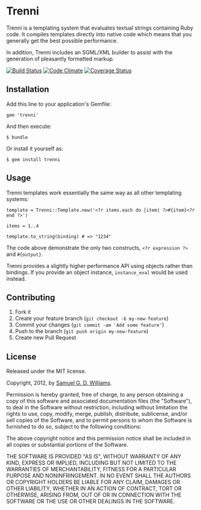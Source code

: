 # Trenni

Trenni is a templating system that evaluates textual strings containing Ruby
code. It compiles templates directly into native code which means that you
generally get the best possible performance.

In addition, Trenni includes an SGML/XML builder to assist with the generation
of pleasantly formatted markup.

[![Build Status](https://secure.travis-ci.org/ioquatix/trenni.png)](http://travis-ci.org/ioquatix/trenni)
[![Code Climate](https://codeclimate.com/github/ioquatix/trenni.png)](https://codeclimate.com/github/ioquatix/trenni)
[![Coverage Status](https://coveralls.io/repos/ioquatix/trenni/badge.svg)](https://coveralls.io/r/ioquatix/trenni)

## Installation

Add this line to your application's Gemfile:

    gem 'trenni'

And then execute:

    $ bundle

Or install it yourself as:

    $ gem install trenni

## Usage

Trenni templates work essentially the same way as all other templating systems:

	template = Trenni::Template.new('<?r items.each do |item| ?>#{item}<?r end ?>')
	
	items = 1..4
	
	template.to_string(binding) # => "1234"

The code above demonstrate  the only two constructs, `<?r expression ?>` and `#{output}`.

Trenni provides a slightly higher performance API using objects rather than bindings. If you provide an object instance, `instance_eval` would be used instead.

## Contributing

1. Fork it
2. Create your feature branch (`git checkout -b my-new-feature`)
3. Commit your changes (`git commit -am 'Add some feature'`)
4. Push to the branch (`git push origin my-new-feature`)
5. Create new Pull Request

## License

Released under the MIT license.

Copyright, 2012, by [Samuel G. D. Williams](http://www.codeotaku.com/samuel-williams).

Permission is hereby granted, free of charge, to any person obtaining a copy
of this software and associated documentation files (the "Software"), to deal
in the Software without restriction, including without limitation the rights
to use, copy, modify, merge, publish, distribute, sublicense, and/or sell
copies of the Software, and to permit persons to whom the Software is
furnished to do so, subject to the following conditions:

The above copyright notice and this permission notice shall be included in
all copies or substantial portions of the Software.

THE SOFTWARE IS PROVIDED "AS IS", WITHOUT WARRANTY OF ANY KIND, EXPRESS OR
IMPLIED, INCLUDING BUT NOT LIMITED TO THE WARRANTIES OF MERCHANTABILITY,
FITNESS FOR A PARTICULAR PURPOSE AND NONINFRINGEMENT. IN NO EVENT SHALL THE
AUTHORS OR COPYRIGHT HOLDERS BE LIABLE FOR ANY CLAIM, DAMAGES OR OTHER
LIABILITY, WHETHER IN AN ACTION OF CONTRACT, TORT OR OTHERWISE, ARISING FROM,
OUT OF OR IN CONNECTION WITH THE SOFTWARE OR THE USE OR OTHER DEALINGS IN
THE SOFTWARE.